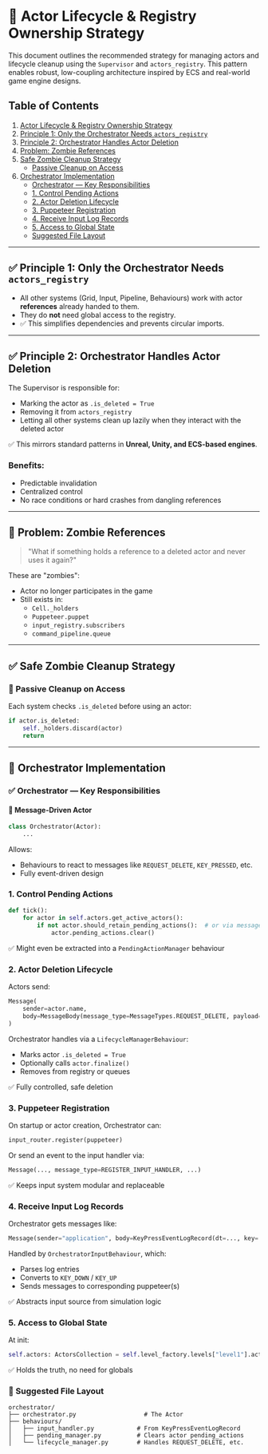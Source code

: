 # 🧠 Actor Lifecycle & Registry Ownership Strategy

This document outlines the recommended strategy for managing actors and lifecycle cleanup using the `Supervisor` and `actors_registry`. This pattern enables robust, low-coupling architecture inspired by ECS and real-world game engine designs.

## Table of Contents

1. [Actor Lifecycle & Registry Ownership Strategy](#-actor-lifecycle--registry-ownership-strategy)
2. [Principle 1: Only the Orchestrator Needs `actors_registry`](#-principle-1-only-the-orchestrator-needs-actors_registry)
3. [Principle 2: Orchestrator Handles Actor Deletion](#-principle-2-orchestrator-handles-actor-deletion)
4. [Problem: Zombie References](#-problem-zombie-references)
5. [Safe Zombie Cleanup Strategy](#-safe-zombie-cleanup-strategy)
   - [Passive Cleanup on Access](#-passive-cleanup-on-access)
6. [Orchestrator Implementation](#-orchestrator-implementation)
   - [Orchestrator — Key Responsibilities](#-orchestrator--key-responsibilities)
   - [1. Control Pending Actions](#1-control-pending-actions)
   - [2. Actor Deletion Lifecycle](#2-actor-deletion-lifecycle)
   - [3. Puppeteer Registration](#3-puppeteer-registration)
   - [4. Receive Input Log Records](#4-receive-input-log-records)
   - [5. Access to Global State](#5-access-to-global-state)
   - [Suggested File Layout](#-suggested-file-layout)

---

## ✅ Principle 1: Only the Orchestrator Needs `actors_registry`

- All other systems (Grid, Input, Pipeline, Behaviours) work with actor **references** already handed to them.
- They do **not** need global access to the registry.
- ✅ This simplifies dependencies and prevents circular imports.

---

## ✅ Principle 2: Orchestrator Handles Actor Deletion

The Supervisor is responsible for:

- Marking the actor as `.is_deleted = True`
- Removing it from `actors_registry`
- Letting all other systems clean up lazily when they interact with the deleted actor

✅ This mirrors standard patterns in **Unreal, Unity, and ECS-based engines**.

### Benefits:
- Predictable invalidation
- Centralized control
- No race conditions or hard crashes from dangling references

---

## 🧠 Problem: Zombie References

> "What if something holds a reference to a deleted actor and never uses it again?"

These are "zombies":

- Actor no longer participates in the game
- Still exists in:
  - `Cell._holders`
  - `Puppeteer.puppet`
  - `input_registry.subscribers`
  - `command_pipeline.queue`

---

## ✅ Safe Zombie Cleanup Strategy

### 🔁 Passive Cleanup on Access

Each system checks `.is_deleted` before using an actor:

```python
if actor.is_deleted:
    self._holders.discard(actor)
    return
```

---

## 🎯 Orchestrator Implementation

### ✅ Orchestrator — Key Responsibilities

#### 🧠 Message-Driven Actor

```python
class Orchestrator(Actor):
    ...
```

Allows:
- Behaviours to react to messages like `REQUEST_DELETE`, `KEY_PRESSED`, etc.
- Fully event-driven design

### 1. Control Pending Actions

```python
def tick():
    for actor in self.actors.get_active_actors():
        if not actor.should_retain_pending_actions():  # or via message
            actor.pending_actions.clear()
```

✅ Might even be extracted into a `PendingActionManager` behaviour

### 2. Actor Deletion Lifecycle

Actors send:

```python
Message(
    sender=actor.name,
    body=MessageBody(message_type=MessageTypes.REQUEST_DELETE, payload=Reason(...))
)
```

Orchestrator handles via a `LifecycleManagerBehaviour`:
- Marks actor `.is_deleted = True`
- Optionally calls `actor.finalize()`
- Removes from registry or queues

✅ Fully controlled, safe deletion

### 3. Puppeteer Registration

On startup or actor creation, Orchestrator can:

```python
input_router.register(puppeteer)
```

Or send an event to the input handler via:

```python
Message(..., message_type=REGISTER_INPUT_HANDLER, ...)
```

✅ Keeps input system modular and replaceable

### 4. Receive Input Log Records

Orchestrator gets messages like:

```python
Message(sender="application", body=KeyPressEventLogRecord(dt=..., key=..., down=...))
```

Handled by `OrchestratorInputBehaviour`, which:
- Parses log entries
- Converts to `KEY_DOWN` / `KEY_UP`
- Sends messages to corresponding puppeteer(s)

✅ Abstracts input source from simulation logic

### 5. Access to Global State

At init:

```python
self.actors: ActorsCollection = self.level_factory.levels["level1"].actors
```

✅ Holds the truth, no need for globals

### 🧱 Suggested File Layout

```
orchestrator/
├── orchestrator.py                   # The Actor
├── behaviours/
│   ├── input_handler.py            # From KeyPressEventLogRecord
│   ├── pending_manager.py          # Clears actor pending_actions
│   └── lifecycle_manager.py        # Handles REQUEST_DELETE, etc.
